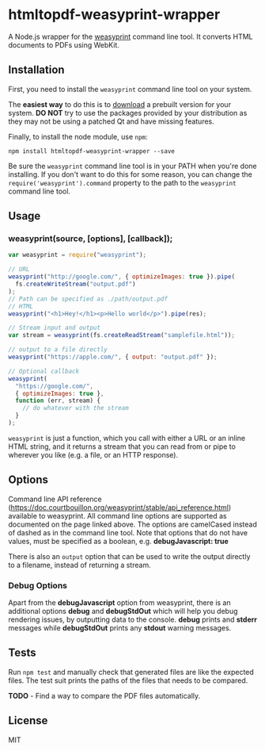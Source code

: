 # htmltopdf-weasyprint-wrapper

A Node.js wrapper for the [weasyprint](http://weasyprint.org/) command line tool. It converts HTML documents to PDFs using WebKit.

## Installation

First, you need to install the `weasyprint` command line tool on your system.

The **easiest way** to do this is to
[download](https://doc.courtbouillon.org/weasyprint/stable/first_steps.html#installation) a prebuilt version for your system. **DO NOT** try to use
the packages provided by your distribution as they may not be using a patched Qt and have missing features.

Finally, to install the node module, use `npm`:

    npm install htmltopdf-weasyprint-wrapper --save

Be sure the `weasyprint` command line tool is in your PATH when you're done installing. If you don't want to do this for some reason, you can change
the `require('weasyprint').command` property to the path to the `weasyprint` command line tool.

## Usage

### weasyprint(source, [options], [callback]);

```javascript
var weasyprint = require("weasyprint");

// URL
weasyprint("http://google.com/", { optimizeImages: true }).pipe(
  fs.createWriteStream("output.pdf")
);
// Path can be specified as ./path/output.pdf
// HTML
weasyprint("<h1>Hey!</h1><p>Hello world</p>").pipe(res);

// Stream input and output
var stream = weasyprint(fs.createReadStream("samplefile.html"));

// output to a file directly
weasyprint("https://apple.com/", { output: "output.pdf" });

// Optional callback
weasyprint(
  "https://google.com/",
  { optimizeImages: true },
  function (err, stream) {
    // do whatever with the stream
  }
);
```

`weasyprint` is just a function, which you call with either a URL or an inline HTML string, and it returns
a stream that you can read from or pipe to wherever you like (e.g. a file, or an HTTP response).

## Options

Command line API reference (https://doc.courtbouillon.org/weasyprint/stable/api_reference.html) available to
weasyprint. All command line options are supported as documented on the page linked above. The
options are camelCased instead of dashed as in the command line tool. Note that options that do not have values, must be specified as a boolean, e.g. **debugJavascript: true**

There is also an `output` option that can be used to write the output directly to a filename, instead of returning
a stream.

### Debug Options

Apart from the **debugJavascript** option from weasyprint, there is an additional options **debug** and **debugStdOut** which will help you debug rendering issues, by outputting data to the console. **debug** prints and **stderr** messages while **debugStdOut** prints any **stdout** warning messages.

## Tests

Run `npm test` and manually check that generated files are like the expected files. The test suit prints the paths of the files that needs to be compared.

**TODO** - Find a way to compare the PDF files automatically.

## License

MIT
